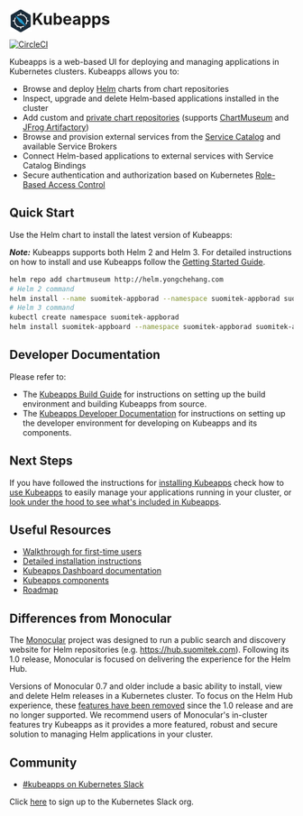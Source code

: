 # <img src="./docs/img/logo.png" width="40" align="left"> Kubeapps

[![CircleCI](https://circleci.com/gh/suomitek/suomitek-appborad/tree/master.svg?style=svg)](https://circleci.com/gh/suomitek/suomitek-appborad/tree/master)

Kubeapps is a web-based UI for deploying and managing applications in Kubernetes clusters. Kubeapps allows you to:

- Browse and deploy [Helm](https://github.com/helm/helm) charts from chart repositories
- Inspect, upgrade and delete Helm-based applications installed in the cluster
- Add custom and [private chart repositories](docs/user/private-app-repository.md) (supports [ChartMuseum](https://github.com/helm/chartmuseum) and [JFrog Artifactory](https://www.jfrog.com/confluence/display/RTF/Helm+Chart+Repositories))
- Browse and provision external services from the [Service Catalog](https://github.com/kubernetes-incubator/service-catalog) and available Service Brokers
- Connect Helm-based applications to external services with Service Catalog Bindings
- Secure authentication and authorization based on Kubernetes [Role-Based Access Control](docs/user/access-control.md)

## Quick Start

Use the Helm chart to install the latest version of Kubeapps: 

***Note:*** Kubeapps supports both Helm 2 and Helm 3. For detailed instructions on how to install and use Kubeapps follow the [Getting Started Guide](docs/user/getting-started.md).

```bash
helm repo add chartmuseum http://helm.yongchehang.com
# Helm 2 command
helm install --name suomitek-appborad --namespace suomitek-appborad suomitek-appborad
# Helm 3 command
kubectl create namespace suomitek-appborad
helm install suomitek-appboard --namespace suomitek-appborad suomitek-appborad --set useHelm3=true
``` 

## Developer Documentation

Please refer to:

- The [Kubeapps Build Guide](docs/developer/build.md) for instructions on setting up the build environment and building Kubeapps from source.
- The [Kubeapps Developer Documentation](docs/developer/README.md) for instructions on setting up the developer environment for developing on Kubeapps and its components.

## Next Steps

If you have followed the instructions for [installing Kubeapps](docs/user/getting-started.md) check how to [use Kubeapps](docs/user/dashboard.md) to easily manage your applications running in your cluster, or [look under the hood to see what's included in Kubeapps](docs/architecture/overview.md).

## Useful Resources

- [Walkthrough for first-time users](docs/user/getting-started.md)
- [Detailed installation instructions](chart/kubeapps/README.md)
- [Kubeapps Dashboard documentation](docs/user/dashboard.md)
- [Kubeapps components](docs/architecture/overview.md)
- [Roadmap](https://github.com/suomitek/suomitek-appborad/wiki/Roadmap)

## Differences from Monocular

The [Monocular](https://github.com/helm/monocular) project was designed to run a public search and discovery website for Helm repositories (e.g. https://hub.suomitek.com). Following its 1.0 release, Monocular is focused on delivering the experience for the Helm Hub.

Versions of Monocular 0.7 and older include a basic ability to install, view and delete Helm releases in a Kubernetes cluster. To focus on the Helm Hub experience, these [features have been removed](https://github.com/helm/monocular#looking-for-an-in-cluster-application-management-ui) since the 1.0 release and are no longer supported. We recommend users of Monocular's in-cluster features try Kubeapps as it provides a more featured, robust and secure solution to managing Helm applications in your cluster.

## Community

- [#kubeapps on Kubernetes Slack](https://kubernetes.slack.com/messages/kubeapps)

Click [here](http://slack.k8s.io) to sign up to the Kubernetes Slack org.
